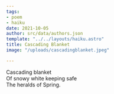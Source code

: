 ```yaml
---
tags:
- poem
- haiku
date: 2021-10-05
author: src/data/authors.json
template: "../../layouts/haiku.astro"
title: Cascading Blanket
image: "/uploads/cascadingblanket.jpeg"

---
```

Cascading blanket  
Of snowy white keeping safe  
The heralds of Spring.